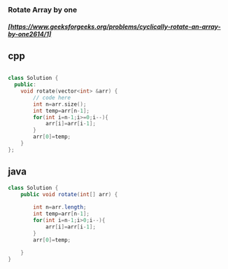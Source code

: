### Rotate Array by one
##### [https://www.geeksforgeeks.org/problems/cyclically-rotate-an-array-by-one2614/1]
## cpp
```cpp

class Solution {
  public:
    void rotate(vector<int> &arr) {
        // code here
        int n=arr.size();
        int temp=arr[n-1];
        for(int i=n-1;i>=0;i--){
            arr[i]=arr[i-1];
        }
        arr[0]=temp;
    }
};
```
## java
```java
class Solution {
    public void rotate(int[] arr) {
        
        int n=arr.length;
        int temp=arr[n-1];
        for(int i=n-1;i>0;i--){
            arr[i]=arr[i-1];
        }
        arr[0]=temp;
    
    }
}
```

